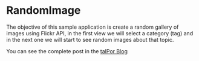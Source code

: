 RandomImage
======================================

The objective of this sample application is create a random gallery of images using Flickr API, in the first view we will select a category (tag) and in the next one we will start to see random images about that topic.

You can see the complete post in the [talPor Blog]

[talPor Blog]:https://blog.talpor.com/2014/03/how-to-make-a-simple-phonegap-app-in-an-hour-or-le/
